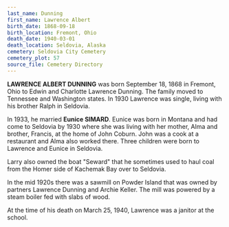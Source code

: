 ```yaml
---
last_name: Dunning
first_name: Lawrence Albert
birth_date: 1868-09-18
birth_location: Fremont, Ohio
death_date: 1940-03-01
death_location: Seldovia, Alaska
cemetery: Seldovia City Cemetery
cemetery_plot: 57
source_file: Cemetery Directory
---
```


**LAWRENCE ALBERT DUNNING** was born September 18, 1868 in Fremont, Ohio to
Edwin and Charlotte Lawrence Dunning. The family moved to Tennessee and
Washington states. In 1930 Lawrence was single, living with his brother
Ralph in Seldovia.

In 1933, he married **Eunice SIMARD**. Eunice was born in Montana and
had come to Seldovia by 1930 where she was living with her mother, Alma
and brother, Francis, at the home of John Coburn. John was a cook at a
restaurant and Alma also worked there. Three children were born to
Lawrence and Eunice in Seldovia.

Larry also owned the boat "Seward" that he sometimes used to haul coal
from the Homer side of Kachemak Bay over to Seldovia.

In the mid 1920s there was a sawmill on Powder Island that was owned by
partners Lawrence Dunning and Archie Keller. The mill was powered by a
steam boiler fed with slabs of wood.

At the time of his death on March 25, 1940, Lawrence was a janitor at
the school.
